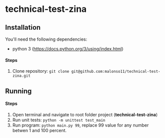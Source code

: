 # technical-test-zina

## Installation

You'll need the following dependencies:
* python 3 (https://docs.python.org/3/using/index.html)

#### Steps
1. Clone repository: `git clone git@github.com:malonso11/technical-test-zina.git`

## Running

#### Steps
1. Open terminal and navigate to root folder project (**technical-test-zina**)
1. Run unit tests: `python -m unittest test_main`
1. Run program: `python main.py 99`, replace 99 value for any number betwen 1 and 100 percent.
